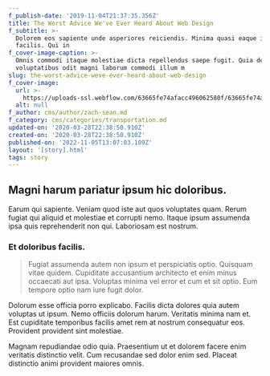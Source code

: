 ```yaml
---
f_publish-date: '2019-11-04T21:37:35.356Z'
title: The Worst Advice We've Ever Heard About Web Design
f_subtitle: >-
  Dolorem eos sapiente unde asperiores reiciendis. Minima quasi eaque illo
  facilis. Qui in 
f_cover-image-caption: >-
  Omnis commodi itaque molestiae dicta repellendus saepe fugit. Quia delectus
  voluptatibus odit magni laborum commodi illum m
slug: the-worst-advice-weve-ever-heard-about-web-design
f_cover-image:
  url: >-
    https://uploads-ssl.webflow.com/63665fe74afacc496062580f/63665fe74afacccba2625823_1585435131022-image3.jpg
  alt: null
f_author: cms/author/zach-sean.md
f_category: cms/categories/transportation.md
updated-on: '2020-03-28T22:38:50.910Z'
created-on: '2020-03-28T22:38:50.910Z'
published-on: '2022-11-05T13:07:03.109Z'
layout: '[story].html'
tags: story
---
```


Magni harum pariatur ipsum hic doloribus.
-----------------------------------------

Earum qui sapiente. Veniam quod iste aut quos voluptates quam. Rerum fugiat qui aliquid et molestiae et corrupti nemo. Itaque ipsum assumenda ipsa quis reprehenderit non qui. Laboriosam est nostrum.

### Et doloribus facilis.

> Fugiat assumenda autem non ipsum et perspiciatis optio. Quisquam vitae quidem. Cupiditate accusantium architecto et enim minus occaecati aut ipsa. Voluptas minima vel error et cum et sit optio. Eum tempore optio nam iure fugit dolor.

Dolorum esse officia porro explicabo. Facilis dicta dolores quia autem voluptas ut ipsum. Nemo officiis dolorum harum. Veritatis minima nam et. Est cupiditate temporibus facilis amet rem at nostrum consequatur eos. Provident provident sint molestiae.

Magnam repudiandae odio quia. Praesentium ut et dolorem facere enim veritatis distinctio velit. Cum recusandae sed dolor enim sed. Placeat distinctio animi provident maiores omnis.
